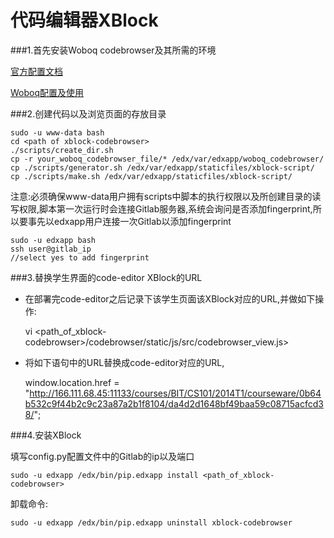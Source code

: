 代码编辑器XBlock
======

###1.首先安装Woboq codebrowser及其所需的环境

[官方配置文档](https://github.com/woboq/woboq_codebrowser/)

[Woboq配置及使用](https://github.com/xyongcn/code-viewer/blob/master/document_by_zyu/woboq%E5%AE%89%E8%A3%85%E4%B8%8E%E4%BD%BF%E7%94%A8.md)

###2.创建代码以及浏览页面的存放目录

    sudo -u www-data bash
    cd <path of xblock-codebrowser>
    ./scripts/create_dir.sh
    cp -r your_woboq_codebrowser_file/* /edx/var/edxapp/woboq_codebrowser/
    cp ./scripts/generator.sh /edx/var/edxapp/staticfiles/xblock-script/
    cp ./scripts/make.sh /edx/var/edxapp/staticfiles/xblock-script/

注意:必须确保www-data用户拥有scripts中脚本的执行权限以及所创建目录的读写权限,脚本第一次运行时会连接Gitlab服务器,系统会询问是否添加fingerprint,所以要事先以edxapp用户连接一次Gitlab以添加fingerprint

    sudo -u edxapp bash
    ssh user@gitlab_ip
    //select yes to add fingerprint

###3.替换学生界面的code-editor XBlock的URL

* 在部署完code-editor之后记录下该学生页面该XBlock对应的URL,并做如下操作:

    vi <path_of_xblock-codebrowser>/codebrowser/static/js/src/codebrowser_view.js>

* 将如下语句中的URL替换成code-editor对应的URL,

    window.location.href = "http://166.111.68.45:11133/courses/BIT/CS101/2014T1/courseware/0b64b532c9f44b2c9c23a87a2b1f8104/da4d2d1648bf49baa59c08715acfcd38/";
    
###4.安装XBlock

填写config.py配置文件中的Gitlab的ip以及端口
    
    sudo -u edxapp /edx/bin/pip.edxapp install <path_of_xblock-codebrowser>

卸载命令:

    sudo -u edxapp /edx/bin/pip.edxapp uninstall xblock-codebrowser
    

    

    
    
    



